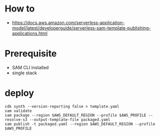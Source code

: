 # How to

- https://docs.aws.amazon.com/serverless-application-model/latest/developerguide/serverless-sam-template-publishing-applications.html

# Prerequisite

- SAM CLI installed
- single stack

# deploy

    cdk synth --version-reporting false > template.yaml
    sam validate
    sam package --region $AWS_DEFAULT_REGION --profile $AWS_PROFILE --resolve-s3 --output-template-file packaged.yaml
    sam publish -t packaged.yaml --region $AWS_DEFAULT_REGION --profile $AWS_PROFILE
